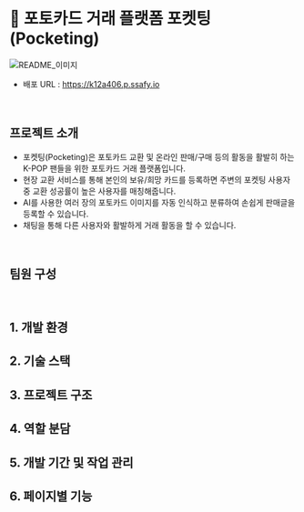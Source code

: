 # 📌 포토카드 거래 플랫폼 포켓팅(Pocketing)
![README_이미지](/uploads/8a489b8d0345763137a829f48bb790dc/README_이미지.png)

- 배포 URL : https://k12a406.p.ssafy.io

<br>

## 프로젝트 소개
- 포켓팅(Pocketing)은 포토카드 교환 및 온라인 판매/구매 등의 활동을 활발히 하는 K-POP 팬들을 위한 포토카드 거래 플랫폼입니다.
- 현장 교환 서비스를 통해 본인의 보유/희망 카드를 등록하면 주변의 포켓팅 사용자 중 교환 성공률이 높은 사용자를 매칭해줍니다.
- AI를 사용한 여러 장의 포토카드 이미지를 자동 인식하고 분류하여 손쉽게 판매글을 등록할 수 있습니다.
- 채팅을 통해 다른 사용자와 활발하게 거래 활동을 할 수 있습니다.

<br>

## 팀원 구성

<br>

## 1. 개발 환경

## 2. 기술 스택

## 3. 프로젝트 구조

## 4. 역할 분담

## 5. 개발 기간 및 작업 관리

## 6. 페이지별 기능
